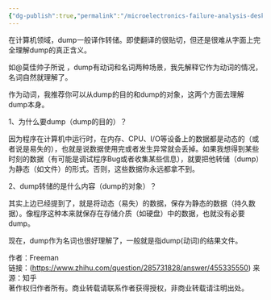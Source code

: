 ```yaml
---
{"dg-publish":true,"permalink":"/microelectronics-failure-analysis-desk-reference-7th-edition/supplementary-material//"}
---
```


在计算机领域，dump一般译作转储。即使翻译的很贴切，但还是很难从字面上完全理解dump的真正含义。

如@莫佳帅子所说 ，dump有动词和名词两种场景，我先解释它作为动词的情况，名词自然就理解了。

作为动词，我推荐你可以从dump的目的和dump的对象，这两个方面去理解dump本身。

1、为什么要dump（dump的目的）？

因为程序在计算机中运行时，在内存、CPU、I/O等设备上的数据都是动态的（或者说是易失的），也就是说数据使用完或者发生异常就会丢掉。如果我想得到某些时刻的数据（有可能是调试程序Bug或者收集某些信息），就要把他转储（dump）为静态（如文件）的形式。否则，这些数据你永远都拿不到。

2、dump转储的是什么内容（dump的对象）？

其实上边已经提到了，就是将动态（易失）的数据，保存为静态的数据（持久数据）。像程序这种本来就保存在存储介质（如硬盘）中的数据，也就没有必要dump。

  

现在，dump作为名词也很好理解了，一般就是指dump(动词)的结果文件。

  
  
作者：Freeman  
链接：(https://www.zhihu.com/question/285731828/answer/455335550)
来源：知乎  
著作权归作者所有。商业转载请联系作者获得授权，非商业转载请注明出处。